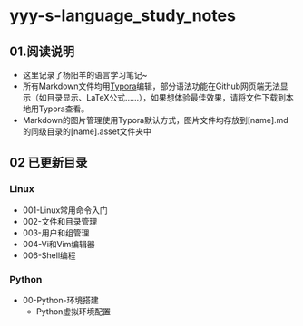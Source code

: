 # yyy-s-language_study_notes

## 01.阅读说明

* 这里记录了杨阳羊的语言学习笔记~
* 所有Markdown文件均用[Typora](https://www.typora.io/)编辑，部分语法功能在Github网页端无法显示（如目录显示、LaTeX公式……），如果想体验最佳效果，请将文件下载到本地用Typora查看。
* Markdown的图片管理使用Typora默认方式，图片文件均存放到[name].md的同级目录的[name].asset文件夹中

## 02 已更新目录

### Linux

* 001-Linux常用命令入门
* 002-文件和目录管理
* 003-用户和组管理
* 004-Vi和Vim编辑器
* 006-Shell编程
### Python
* 00-Python-环境搭建
  * Python虚拟环境配置
